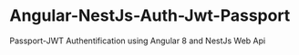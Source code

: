 # Angular-NestJs-Auth-Jwt-Passport
Passport-JWT Authentification using Angular 8 and NestJs Web Api
